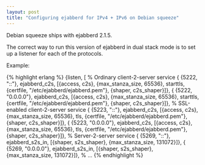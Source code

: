 ```yaml
---
layout: post
title: "Configuring ejabberd for IPv4 + IPv6 on Debian squeeze"
---
```


Debian squeeze ships with ejabberd 2.1.5.

The correct way to run this version of ejabberd in dual stack mode is to set up a listener for each of the protocols.

Example:

{% highlight erlang %}
{listen, [
  % Ordinary client-2-server service
  { {5222, "::"},      ejabberd_c2s,     [{access, c2s}, {max_stanza_size, 65536},
                       starttls, {certfile, "/etc/ejabberd/ejabberd.pem"}, {shaper, c2s_shaper}]},
  { {5222, "0.0.0.0"}, ejabberd_c2s,     [{access, c2s}, {max_stanza_size, 65536},
                       starttls, {certfile, "/etc/ejabberd/ejabberd.pem"}, {shaper, c2s_shaper}]},
  % SSL-enabled client-2-server service
  { {5223, "::"},      ejabberd_c2s,     [{access, c2s}, {max_stanza_size, 65536},
                       tls, {certfile, "/etc/ejabberd/ejabberd.pem"}, {shaper, c2s_shaper}]},
  { {5223, "0.0.0.0"}, ejabberd_c2s,     [{access, c2s}, {max_stanza_size, 65536},
                       tls, {certfile, "/etc/ejabberd/ejabberd.pem"}, {shaper, c2s_shaper}]},
  % Server-2-server service
  { {5269, "::"},      ejabberd_s2s_in,  [{shaper, s2s_shaper}, {max_stanza_size, 131072}]},
  { {5269, "0.0.0.0"}, ejabberd_s2s_in,  [{shaper, s2s_shaper}, {max_stanza_size, 131072}]},
  % ... 
{% endhighlight %}
